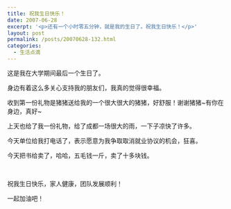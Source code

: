 ```yaml
---
title: 祝我生日快乐！
date: 2007-06-28
excerpt: '<p>还有一个小时零五分钟，就是我的生日了。祝我生日快乐！</p>'
layout: post
permalink: /posts/20070628-132.html
categories:
  - 生活点滴
---
```

这是我在大学期间最后一个生日了。

身边有着这么多关心支持我的朋友们，我真的觉得很幸福。

收到第一份礼物是猪猪送给我的一个很大很大的猪猪，好舒服！谢谢猪猪~有你在身边，真好~

上天也给了我一份礼物，给了成都一场很大的雨，一下子凉快了许多。

今天单位给我打电话了，表示愿意为我争取取消就业协议的机会，狂喜。

今天把书给卖了，哈哈，五毛钱一斤，卖了十多块钱。

&nbsp;

祝我生日快乐，家人健康，团队发展顺利！

一起加油吧！

&nbsp;